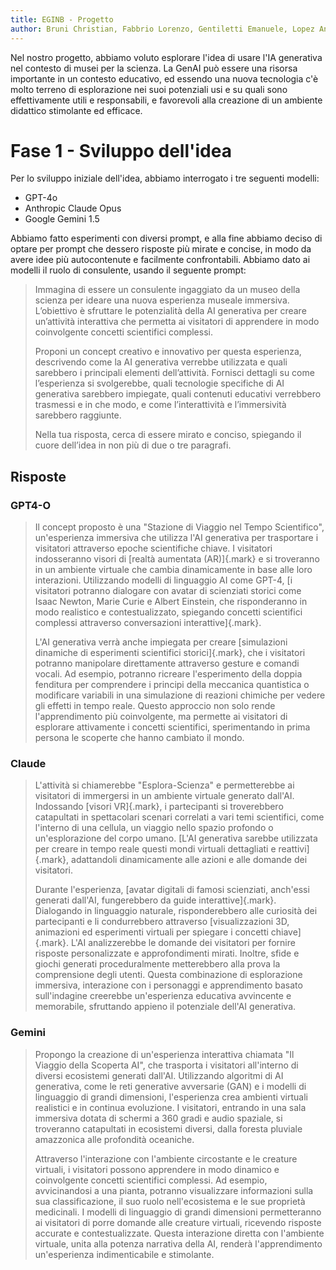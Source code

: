 ```yaml
---
title: EGINB - Progetto
author: Bruni Christian, Fabbrio Lorenzo, Gentiletti Emanuele, Lopez Antonio
---
```


Nel nostro progetto, abbiamo voluto esplorare l'idea di usare l'IA generativa
nel contesto di musei per la scienza. La GenAI può essere una risorsa
importante in un contesto educativo, ed essendo una nuova tecnologia c'è molto
terreno di esplorazione nei suoi potenziali usi e su quali sono effettivamente
utili e responsabili, e favorevoli alla creazione di un ambiente didattico
stimolante ed efficace. 

# Fase 1 - Sviluppo dell'idea

Per lo sviluppo iniziale dell'idea, abbiamo interrogato i tre seguenti modelli:

- GPT-4o
- Anthropic Claude Opus
- Google Gemini 1.5

Abbiamo fatto esperimenti con diversi prompt, e alla fine abbiamo deciso di
optare per prompt che dessero risposte più mirate e concise, in modo da avere
idee più autocontenute e facilmente confrontabili. Abbiamo dato ai modelli il
ruolo di consulente, usando il seguente prompt:

> Immagina di essere un consulente ingaggiato da un museo della scienza per
> ideare una nuova esperienza museale immersiva. L’obiettivo è sfruttare le
> potenzialità della AI generativa per creare un’attività interattiva che
> permetta ai visitatori di apprendere in modo coinvolgente concetti
> scientifici complessi.
>
> Proponi un concept creativo e innovativo per questa esperienza, descrivendo
> come la AI generativa verrebbe utilizzata e quali sarebbero i principali
> elementi dell’attività. Fornisci dettagli su come l’esperienza si svolgerebbe,
> quali tecnologie specifiche di AI generativa sarebbero impiegate, quali
> contenuti educativi verrebbero trasmessi e in che modo, e come l’interattività
> e l’immersività sarebbero raggiunte.
>
> Nella tua risposta, cerca di essere mirato e conciso, spiegando il cuore
> dell’idea in non più di due o tre paragrafi.

## Risposte

### GPT4-O

> Il concept proposto è una "Stazione di Viaggio nel Tempo Scientifico",
> un'esperienza immersiva che utilizza l'AI generativa per trasportare i
> visitatori attraverso epoche scientifiche chiave. I visitatori indosseranno
> visori di [realtà aumentata (AR)]{.mark} e si troveranno in un ambiente virtuale che
> cambia dinamicamente in base alle loro interazioni. Utilizzando modelli di
> linguaggio AI come GPT-4, [i visitatori potranno dialogare con avatar di
> scienziati storici come Isaac Newton, Marie Curie e Albert Einstein, che
> risponderanno in modo realistico e contestualizzato, spiegando concetti
> scientifici complessi attraverso conversazioni interattive]{.mark}.
> 
> L'AI generativa verrà anche impiegata per creare [simulazioni dinamiche di
> esperimenti scientifici storici]{.mark}, che i visitatori potranno manipolare
> direttamente attraverso gesture e comandi vocali. Ad esempio, potranno
> ricreare l'esperimento della doppia fenditura per comprendere i principi
> della meccanica quantistica o modificare variabili in una simulazione di
> reazioni chimiche per vedere gli effetti in tempo reale. Questo approccio non
> solo rende l'apprendimento più coinvolgente, ma permette ai visitatori di
> esplorare attivamente i concetti scientifici, sperimentando in prima persona
> le scoperte che hanno cambiato il mondo.

### Claude

> L'attività si chiamerebbe "Esplora-Scienza" e permetterebbe ai visitatori di
> immergersi in un ambiente virtuale generato dall'AI. Indossando [visori
> VR]{.mark}, i
> partecipanti si troverebbero catapultati in spettacolari scenari correlati a
> vari temi scientifici, come l'interno di una cellula, un viaggio nello spazio
> profondo o un'esplorazione del corpo umano. [L'AI generativa sarebbe
> utilizzata per creare in tempo reale questi mondi virtuali dettagliati e
> reattivi]{.mark}, adattandoli dinamicamente alle azioni e alle domande dei
> visitatori. 
>
> Durante l'esperienza, [avatar digitali di famosi scienziati, anch'essi
> generati dall'AI, fungerebbero da guide interattive]{.mark}. Dialogando in linguaggio
> naturale, risponderebbero alle curiosità dei partecipanti e li condurrebbero
> attraverso [visualizzazioni 3D, animazioni ed esperimenti virtuali per
> spiegare i concetti chiave]{.mark}. L'AI analizzerebbe le domande dei visitatori per
> fornire risposte personalizzate e approfondimenti mirati. Inoltre, sfide e
> giochi generati proceduralmente metterebbero alla prova la comprensione degli
> utenti. Questa combinazione di esplorazione immersiva, interazione con i
> personaggi e apprendimento basato sull'indagine creerebbe un'esperienza
> educativa avvincente e memorabile, sfruttando appieno il potenziale dell'AI
> generativa.

### Gemini

> Propongo la creazione di un'esperienza interattiva chiamata "Il Viaggio della
> Scoperta AI", che trasporta i visitatori all'interno di diversi ecosistemi
> generati dall'AI. Utilizzando algoritmi di AI generativa, come le reti
> generative avversarie (GAN) e i modelli di linguaggio di grandi dimensioni,
> l'esperienza crea ambienti virtuali realistici e in continua evoluzione. I
> visitatori, entrando in una sala immersiva dotata di schermi a 360 gradi e
> audio spaziale, si troveranno catapultati in ecosistemi diversi, dalla
> foresta pluviale amazzonica alle profondità oceaniche. 
> 
> Attraverso l'interazione con l'ambiente circostante e le creature virtuali, i
> visitatori possono apprendere in modo dinamico e coinvolgente concetti
> scientifici complessi. Ad esempio, avvicinandosi a una pianta, potranno
> visualizzare informazioni sulla sua classificazione, il suo ruolo
> nell'ecosistema e le sue proprietà medicinali. I modelli di linguaggio di
> grandi dimensioni permetteranno ai visitatori di porre domande alle creature
> virtuali, ricevendo risposte accurate e contestualizzate. Questa interazione
> diretta con l'ambiente virtuale, unita alla potenza narrativa della AI,
> renderà l'apprendimento un'esperienza indimenticabile e stimolante. 
